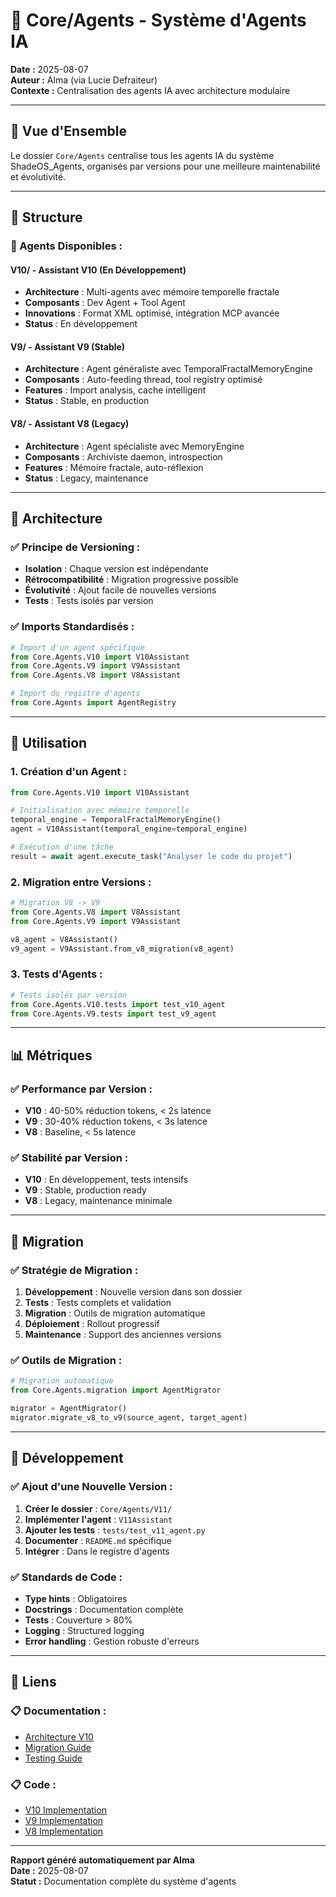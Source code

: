 # 🤖 Core/Agents - Système d'Agents IA

**Date :** 2025-08-07  
**Auteur :** Alma (via Lucie Defraiteur)  
**Contexte :** Centralisation des agents IA avec architecture modulaire

---

## 🎯 Vue d'Ensemble

Le dossier `Core/Agents` centralise tous les agents IA du système ShadeOS_Agents, organisés par versions pour une meilleure maintenabilité et évolutivité.

---

## 📁 Structure

### **🤖 Agents Disponibles :**

#### **V10/ - Assistant V10 (En Développement)**
- **Architecture** : Multi-agents avec mémoire temporelle fractale
- **Composants** : Dev Agent + Tool Agent
- **Innovations** : Format XML optimisé, intégration MCP avancée
- **Status** : En développement

#### **V9/ - Assistant V9 (Stable)**
- **Architecture** : Agent généraliste avec TemporalFractalMemoryEngine
- **Composants** : Auto-feeding thread, tool registry optimisé
- **Features** : Import analysis, cache intelligent
- **Status** : Stable, en production

#### **V8/ - Assistant V8 (Legacy)**
- **Architecture** : Agent spécialiste avec MemoryEngine
- **Composants** : Archiviste daemon, introspection
- **Features** : Mémoire fractale, auto-réflexion
- **Status** : Legacy, maintenance

---

## 🔧 Architecture

### **✅ Principe de Versioning :**
- **Isolation** : Chaque version est indépendante
- **Rétrocompatibilité** : Migration progressive possible
- **Évolutivité** : Ajout facile de nouvelles versions
- **Tests** : Tests isolés par version

### **✅ Imports Standardisés :**
```python
# Import d'un agent spécifique
from Core.Agents.V10 import V10Assistant
from Core.Agents.V9 import V9Assistant
from Core.Agents.V8 import V8Assistant

# Import du registre d'agents
from Core.Agents import AgentRegistry
```

---

## 🚀 Utilisation

### **1. Création d'un Agent :**
```python
from Core.Agents.V10 import V10Assistant

# Initialisation avec mémoire temporelle
temporal_engine = TemporalFractalMemoryEngine()
agent = V10Assistant(temporal_engine=temporal_engine)

# Exécution d'une tâche
result = await agent.execute_task("Analyser le code du projet")
```

### **2. Migration entre Versions :**
```python
# Migration V8 -> V9
from Core.Agents.V8 import V8Assistant
from Core.Agents.V9 import V9Assistant

v8_agent = V8Assistant()
v9_agent = V9Assistant.from_v8_migration(v8_agent)
```

### **3. Tests d'Agents :**
```python
# Tests isolés par version
from Core.Agents.V10.tests import test_v10_agent
from Core.Agents.V9.tests import test_v9_agent
```

---

## 📊 Métriques

### **✅ Performance par Version :**
- **V10** : 40-50% réduction tokens, < 2s latence
- **V9** : 30-40% réduction tokens, < 3s latence
- **V8** : Baseline, < 5s latence

### **✅ Stabilité par Version :**
- **V10** : En développement, tests intensifs
- **V9** : Stable, production ready
- **V8** : Legacy, maintenance minimale

---

## 🔄 Migration

### **✅ Stratégie de Migration :**
1. **Développement** : Nouvelle version dans son dossier
2. **Tests** : Tests complets et validation
3. **Migration** : Outils de migration automatique
4. **Déploiement** : Rollout progressif
5. **Maintenance** : Support des anciennes versions

### **✅ Outils de Migration :**
```python
# Migration automatique
from Core.Agents.migration import AgentMigrator

migrator = AgentMigrator()
migrator.migrate_v8_to_v9(source_agent, target_agent)
```

---

## 📝 Développement

### **✅ Ajout d'une Nouvelle Version :**
1. **Créer le dossier** : `Core/Agents/V11/`
2. **Implémenter l'agent** : `V11Assistant`
3. **Ajouter les tests** : `tests/test_v11_agent.py`
4. **Documenter** : `README.md` spécifique
5. **Intégrer** : Dans le registre d'agents

### **✅ Standards de Code :**
- **Type hints** : Obligatoires
- **Docstrings** : Documentation complète
- **Tests** : Couverture > 80%
- **Logging** : Structured logging
- **Error handling** : Gestion robuste d'erreurs

---

## 🔗 Liens

### **📋 Documentation :**
- [Architecture V10](../ConsciousnessEngine/Analytics/design_insights/V10/)
- [Migration Guide](./migration/README.md)
- [Testing Guide](./tests/README.md)

### **📋 Code :**
- [V10 Implementation](./V10/)
- [V9 Implementation](./V9/)
- [V8 Implementation](./V8/)

---

**Rapport généré automatiquement par Alma**  
**Date :** 2025-08-07  
**Statut :** Documentation complète du système d'agents
